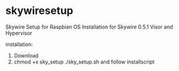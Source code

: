 # skywiresetup
Skywire Setup for Raspbian OS
Installation for Skywire 0.5.1 Visor and Hypervisor

installation:
1. Download
2. chmod +x sky_setup
./sky_setup.sh
and follow installscript
